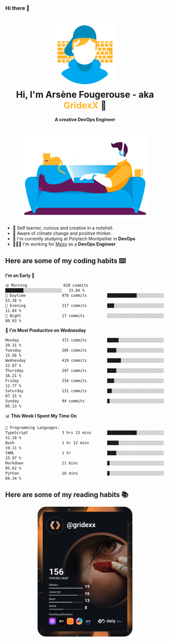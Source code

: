 ### Hi there 👋

<!--
**GridexX/gridexx** is a ✨ _special_ ✨ repository because its `README.md` (this file) appears on your GitHub profile.

Here are some ideas to get you started:

- 🔭 I’m currently working on ...
- 🌱 I’m currently learning ...
- 👯 I’m looking to collaborate on ...
- 🤔 I’m looking for help with ...
- 💬 Ask me about ...
- 📫 How to reach me: ...
- 😄 Pronouns: ...
- ⚡ Fun fact: ...
-->


<!-- Header -->
<h1 align="center">
  <img src="./images/user_profile.png" width="200">
  <br>
  Hi, I'm Arsène Fougerouse - aka <span style="color:#ffb72e">GridexX</span> 👋
</h1>


<p align="center">
  <b>A creative DevOps Engineer </b>
</p>
<br/>
<p align="center">
  <img src="./images/man_couch.png" width="400">
</p>

- 🎨 Self learner, curious and creative in a nutshell. 
- 🌱 Aware of climate change and positive thinker.
- 📕 I'm currently studying at Polytech Montpellier in **DevOps**
- 👨🏻‍💻 I'm working for [Mezo](https://meso-lr.umontpellier.fr/) as a **DevOps Engineer**


## Here are some of my coding habits ⌨️

<!-- Add a section about tech and Ops stack
  Like this one : https://github.com/Xanthus58#-tech-stack
-->
<!--START_SECTION:waka-->
**I'm an Early 🐤** 

```text
🌞 Morning                620 commits         ████████░░░░░░░░░░░░░░░░░   33.84 % 
🌆 Daytime                978 commits         █████████████░░░░░░░░░░░░   53.38 % 
🌃 Evening                217 commits         ███░░░░░░░░░░░░░░░░░░░░░░   11.84 % 
🌙 Night                  17 commits          ░░░░░░░░░░░░░░░░░░░░░░░░░   00.93 % 
```
📅 **I'm Most Productive on Wednesday** 

```text
Monday                   372 commits         █████░░░░░░░░░░░░░░░░░░░░   20.31 % 
Tuesday                  285 commits         ████░░░░░░░░░░░░░░░░░░░░░   15.56 % 
Wednesday                419 commits         ██████░░░░░░░░░░░░░░░░░░░   22.87 % 
Thursday                 297 commits         ████░░░░░░░░░░░░░░░░░░░░░   16.21 % 
Friday                   234 commits         ███░░░░░░░░░░░░░░░░░░░░░░   12.77 % 
Saturday                 131 commits         ██░░░░░░░░░░░░░░░░░░░░░░░   07.15 % 
Sunday                   94 commits          █░░░░░░░░░░░░░░░░░░░░░░░░   05.13 % 
```


📊 **This Week I Spent My Time On** 

```text
💬 Programming Languages: 
TypeScript               3 hrs 13 mins       █████████████░░░░░░░░░░░░   51.10 % 
Bash                     1 hr 12 mins        █████░░░░░░░░░░░░░░░░░░░░   19.11 % 
YAML                     1 hr                ████░░░░░░░░░░░░░░░░░░░░░   15.97 % 
Markdown                 21 mins             █░░░░░░░░░░░░░░░░░░░░░░░░   05.62 % 
Python                   16 mins             █░░░░░░░░░░░░░░░░░░░░░░░░   04.34 % 
```


<!--END_SECTION:waka-->

## Here are some of my reading habits 📚
<div  align="center">
  <img src="./images/devcard.svg" width="300">
</div>
